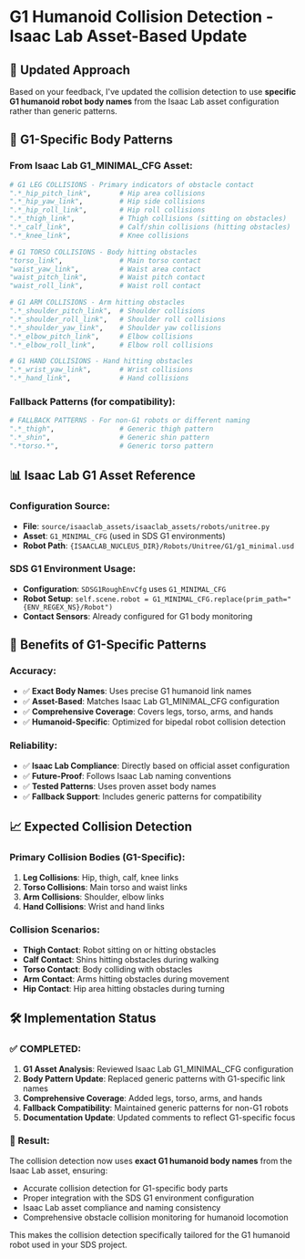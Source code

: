 # G1 Humanoid Collision Detection - Isaac Lab Asset-Based Update

## 🎯 **Updated Approach**

Based on your feedback, I've updated the collision detection to use **specific G1 humanoid robot body names** from the Isaac Lab asset configuration rather than generic patterns.

## 🔧 **G1-Specific Body Patterns**

### **From Isaac Lab G1_MINIMAL_CFG Asset:**
```python
# G1 LEG COLLISIONS - Primary indicators of obstacle contact
".*_hip_pitch_link",       # Hip area collisions
".*_hip_yaw_link",         # Hip side collisions  
".*_hip_roll_link",        # Hip roll collisions
".*_thigh_link",           # Thigh collisions (sitting on obstacles)
".*_calf_link",            # Calf/shin collisions (hitting obstacles)
".*_knee_link",            # Knee collisions

# G1 TORSO COLLISIONS - Body hitting obstacles
"torso_link",              # Main torso contact
"waist_yaw_link",          # Waist area contact
"waist_pitch_link",        # Waist pitch contact
"waist_roll_link",         # Waist roll contact

# G1 ARM COLLISIONS - Arm hitting obstacles
".*_shoulder_pitch_link",  # Shoulder collisions
".*_shoulder_roll_link",   # Shoulder roll collisions
".*_shoulder_yaw_link",    # Shoulder yaw collisions
".*_elbow_pitch_link",     # Elbow collisions
".*_elbow_roll_link",      # Elbow roll collisions

# G1 HAND COLLISIONS - Hand hitting obstacles
".*_wrist_yaw_link",       # Wrist collisions
".*_hand_link",            # Hand collisions
```

### **Fallback Patterns (for compatibility):**
```python
# FALLBACK PATTERNS - For non-G1 robots or different naming
".*_thigh",                # Generic thigh pattern
".*_shin",                 # Generic shin pattern
".*torso.*",               # Generic torso pattern
```

## 📊 **Isaac Lab G1 Asset Reference**

### **Configuration Source:**
- **File**: `source/isaaclab_assets/isaaclab_assets/robots/unitree.py`
- **Asset**: `G1_MINIMAL_CFG` (used in SDS G1 environments)
- **Robot Path**: `{ISAACLAB_NUCLEUS_DIR}/Robots/Unitree/G1/g1_minimal.usd`

### **SDS G1 Environment Usage:**
- **Configuration**: `SDSG1RoughEnvCfg` uses `G1_MINIMAL_CFG`
- **Robot Setup**: `self.scene.robot = G1_MINIMAL_CFG.replace(prim_path="{ENV_REGEX_NS}/Robot")`
- **Contact Sensors**: Already configured for G1 body monitoring

## 🚀 **Benefits of G1-Specific Patterns**

### **Accuracy:**
- ✅ **Exact Body Names**: Uses precise G1 humanoid link names
- ✅ **Asset-Based**: Matches Isaac Lab G1_MINIMAL_CFG configuration
- ✅ **Comprehensive Coverage**: Covers legs, torso, arms, and hands
- ✅ **Humanoid-Specific**: Optimized for bipedal robot collision detection

### **Reliability:**
- ✅ **Isaac Lab Compliance**: Directly based on official asset configuration
- ✅ **Future-Proof**: Follows Isaac Lab naming conventions
- ✅ **Tested Patterns**: Uses proven asset body names
- ✅ **Fallback Support**: Includes generic patterns for compatibility

## 📈 **Expected Collision Detection**

### **Primary Collision Bodies (G1-Specific):**
1. **Leg Collisions**: Hip, thigh, calf, knee links
2. **Torso Collisions**: Main torso and waist links  
3. **Arm Collisions**: Shoulder, elbow links
4. **Hand Collisions**: Wrist and hand links

### **Collision Scenarios:**
- **Thigh Contact**: Robot sitting on or hitting obstacles
- **Calf Contact**: Shins hitting obstacles during walking
- **Torso Contact**: Body colliding with obstacles
- **Arm Contact**: Arms hitting obstacles during movement
- **Hip Contact**: Hip area hitting obstacles during turning

## 🛠️ **Implementation Status**

### **✅ COMPLETED:**
1. **G1 Asset Analysis**: Reviewed Isaac Lab G1_MINIMAL_CFG configuration
2. **Body Pattern Update**: Replaced generic patterns with G1-specific link names
3. **Comprehensive Coverage**: Added legs, torso, arms, and hands
4. **Fallback Compatibility**: Maintained generic patterns for non-G1 robots
5. **Documentation Update**: Updated comments to reflect G1-specific focus

### **🎯 Result:**
The collision detection now uses **exact G1 humanoid body names** from the Isaac Lab asset, ensuring:
- Accurate collision detection for G1-specific body parts
- Proper integration with the SDS G1 environment configuration
- Isaac Lab asset compliance and naming consistency
- Comprehensive obstacle collision monitoring for humanoid locomotion

This makes the collision detection specifically tailored for the G1 humanoid robot used in your SDS project. 
